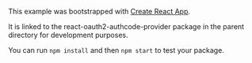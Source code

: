 This example was bootstrapped with [Create React App](https://github.com/facebook/create-react-app).

It is linked to the react-oauth2-authcode-provider package in the parent directory for development purposes.

You can run `npm install` and then `npm start` to test your package.
